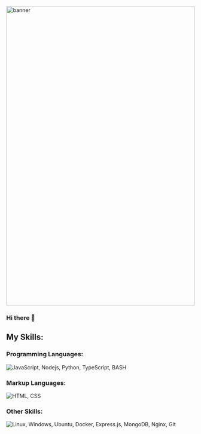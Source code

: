 
<img src="./banner.png" alt="banner" style="width: 100%; height: 20vh; object-fit: cover; object-position: center;">

### Hi there 👋

## My Skills:

### Programming Languages:
![JavaScript, Nodejs, Python, TypeScript, BASH](https://skillicons.dev/icons?i=js,nodejs,python,ts,bash&theme=dark)
### Markup Languages:
![HTML, CSS](https://skillicons.dev/icons?i=html,css&theme=dark)
### Other Skills:
![Linux, Windows, Ubuntu, Docker, Express.js, MongoDB, Nginx, Git](https://skillicons.dev/icons?i=linux,windows,ubuntu,docker,express,mongodb,nginx,git&theme=dark)
